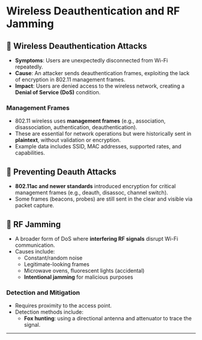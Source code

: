 # Wireless Deauthentication and RF Jamming

## 🔹 Wireless Deauthentication Attacks

- **Symptoms**: Users are unexpectedly disconnected from Wi-Fi repeatedly.
- **Cause**: An attacker sends deauthentication frames, exploiting the lack of encryption in 802.11 management frames.
- **Impact**: Users are denied access to the wireless network, creating a **Denial of Service (DoS)** condition.

### Management Frames

- 802.11 wireless uses **management frames** (e.g., association, disassociation, authentication, deauthentication).
- These are essential for network operations but were historically sent in **plaintext**, without validation or encryption.
- Example data includes SSID, MAC addresses, supported rates, and capabilities.

## 🔹 Preventing Deauth Attacks

- **802.11ac and newer standards** introduced encryption for critical management frames (e.g., deauth, disassoc, channel switch).
- Some frames (beacons, probes) are still sent in the clear and visible via packet capture.

## 🔹 RF Jamming

- A broader form of DoS where **interfering RF signals** disrupt Wi-Fi communication.
- Causes include:
  - Constant/random noise
  - Legitimate-looking frames
  - Microwave ovens, fluorescent lights (accidental)
  - **Intentional jamming** for malicious purposes

### Detection and Mitigation

- Requires proximity to the access point.
- Detection methods include:
  - **Fox hunting**: using a directional antenna and attenuator to trace the signal.

---
